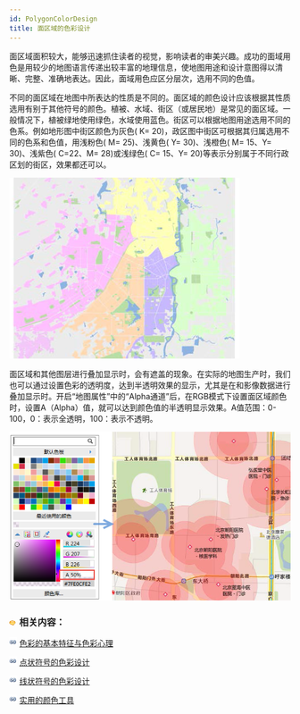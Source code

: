 ```yaml
---
id: PolygonColorDesign
title: 面区域的色彩设计
---
```

面区域面积较大，能够迅速抓住读者的视觉，影响读者的审美兴趣。成功的面域用色是用较少的地图语言传递出较丰富的地理信息，使地图用途和设计意图得以清晰、完整、准确地表达。因此，面域用色应区分层次，选用不同的色值。

不同的面区域在地图中所表达的性质是不同的。面区域的颜色设计应该根据其性质选用有别于其他符号的颜色。植被、水域、街区（或居民地）是常见的面区域。一般情况下，植被绿地使用绿色，水域使用蓝色。街区可以根据地图用途选用不同的色系。例如地形图中街区颜色为灰色(
K= 20)，政区图中街区可根据其归属选用不同的色系和色值，用浅粉色( M= 25)、浅黄色( Y= 30)、浅橙色( M= 15、Y= 30)、浅紫色(
C=22、M= 28)或浅绿色( C= 15、Y= 20)等表示分别属于不同行政区划的街区，效果都还可以。

![](img/StreetPolygon.png)  

  
面区域和其他图层进行叠加显示时，会有遮盖的现象。在实际的地图生产时，我们也可以通过设置色彩的透明度，达到半透明效果的显示，尤其是在和影像数据进行叠加显示时。开启“地图属性”中的“Alpha通道”后，在RGB模式下设置面区域颜色时，设置A（Alpha）值，就可以达到颜色值的半透明显示效果。A值范围：0-100，0：表示全透明，100：表示不透明。

![](img/AlphaPolygon.png)  

  
### ![](../../img/seealso.png) 相关内容：

![](../../img/smalltitle.png)
[色彩的基本特征与色彩心理](ColorCharacteristicsAndPsychology.htm)

![](../../img/smalltitle.png) [点状符号的色彩设计](SymbolColorDesign.htm)

![](../../img/smalltitle.png) [线状符号的色彩设计](LineColorDesign.htm)

![](../../img/smalltitle.png) [实用的颜色工具](ColorTools.htm)
